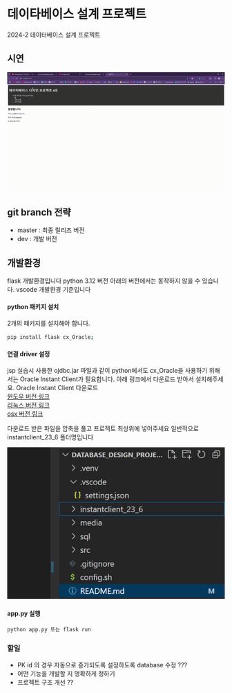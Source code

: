 # 데이타베이스 설계 프로젝트
2024-2 데이터베이스 설계 프로젝트

## 시연
<p align="center">
  <img src="media/시연.gif">
</p>

## git branch 전략
- master : 최종 릴리즈 버전
- dev : 개발 버전

## 개발환경

flask 개발환경입니다
python 3.12 버전 아래의 버전에서는 동작하지 않을 수 있습니다.
vscode 개발환경 기준입니다


#### python 패키지 설치
2개의 패키지를 설치해야 합니다.
```bash
pip install flask cx_Oracle;
```

#### 연결 driver 설정
jsp 실습시 사용한 ojdbc.jar 파일과 같이 python에서도 cx_Oracle을 사용하기 위해서는 Oracle Instant Client가 필요합니다.
아래 링크에서 다운로드 받아서 설치해주세요.
Oracle Instant Client 다운로드 <br>
[윈도우 버전 링크](https://download.oracle.com/otn_software/nt/instantclient/2360000/instantclient-basic-windows.x64-23.6.0.24.10.zip) <br>
[리눅스 버전 링크](https://download.oracle.com/otn_software/linux/instantclient/2360000/instantclient-basic-linux.x64-23.6.0.24.10.zip) <br>
[osx 버전 링크](https://download.oracle.com/otn_software/mac/instantclient/233023/instantclient-basic-macos.arm64-23.3.0.23.09-1.dmg) <br>

다운로드 받은 파일을 압축을 풀고 
프로젝트 최상위에 넣어주세요
일반적으로 instantclient_23_6 폴더명입니다
<p align="center">
  <img src="media/image.png">
</p>

#### app.py 실행
```bash
python app.py 또는 flask run
```

### 할일
- PK id 의 경우 자동으로 증가되도록 설정하도록 database 수정 ???
- 어떤 기능을 개발할 지 명확하게 정하기
- 프로젝트 구조 개선 ??










